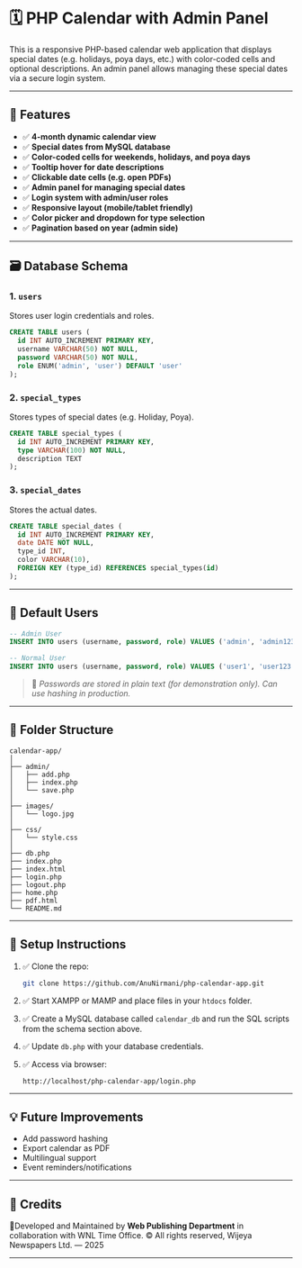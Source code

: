 # 🗓️ PHP Calendar with Admin Panel

This is a responsive PHP-based calendar web application that displays special dates (e.g. holidays, poya days, etc.) with color-coded cells and optional descriptions. An admin panel allows managing these special dates via a secure login system.

---

## 🚀 Features

- ✅ **4-month dynamic calendar view**
- ✅ **Special dates from MySQL database**
- ✅ **Color-coded cells for weekends, holidays, and poya days**
- ✅ **Tooltip hover for date descriptions**
- ✅ **Clickable date cells (e.g. open PDFs)**
- ✅ **Admin panel for managing special dates**
- ✅ **Login system with admin/user roles**
- ✅ **Responsive layout (mobile/tablet friendly)**
- ✅ **Color picker and dropdown for type selection**
- ✅ **Pagination based on year (admin side)**

---

## 🗃️ Database Schema

### 1. `users`  
Stores user login credentials and roles.
```sql
CREATE TABLE users (
  id INT AUTO_INCREMENT PRIMARY KEY,
  username VARCHAR(50) NOT NULL,
  password VARCHAR(50) NOT NULL,
  role ENUM('admin', 'user') DEFAULT 'user'
);
````

### 2. `special_types`

Stores types of special dates (e.g. Holiday, Poya).

```sql
CREATE TABLE special_types (
  id INT AUTO_INCREMENT PRIMARY KEY,
  type VARCHAR(100) NOT NULL,
  description TEXT
);
```

### 3. `special_dates`

Stores the actual dates.

```sql
CREATE TABLE special_dates (
  id INT AUTO_INCREMENT PRIMARY KEY,
  date DATE NOT NULL,
  type_id INT,
  color VARCHAR(10),
  FOREIGN KEY (type_id) REFERENCES special_types(id)
);
```

---

## 👤 Default Users

```sql
-- Admin User
INSERT INTO users (username, password, role) VALUES ('admin', 'admin123', 'admin');

-- Normal User
INSERT INTO users (username, password, role) VALUES ('user1', 'user123', 'user');
```

> 🔐 *Passwords are stored in plain text (for demonstration only). Can use hashing in production.*

---

## 📂 Folder Structure

```
calendar-app/
│
├── admin/
│   ├── add.php
│   ├── index.php
│   └── save.php
│
├── images/
│   └── logo.jpg
│
├── css/
│   └── style.css
│
├── db.php
├── index.php
├── index.html
├── login.php
├── logout.php
├── home.php
├── pdf.html
└── README.md
```


---

## 🔧 Setup Instructions

1. ✅ Clone the repo:

   ```bash
   git clone https://github.com/AnuNirmani/php-calendar-app.git
   ```

2. ✅ Start XAMPP or MAMP and place files in your `htdocs` folder.

3. ✅ Create a MySQL database called `calendar_db` and run the SQL scripts from the schema section above.

4. ✅ Update `db.php` with your database credentials.

5. ✅ Access via browser:

   ```
   http://localhost/php-calendar-app/login.php
   ```

---

## 💡 Future Improvements

* Add password hashing
* Export calendar as PDF
* Multilingual support
* Event reminders/notifications

---

## 🙌 Credits

📍Developed and Maintained by **Web Publishing Department** in collaboration with WNL Time Office. © All rights reserved, Wijeya Newspapers Ltd. — 2025

---

